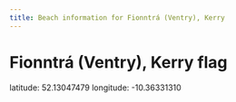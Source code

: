 ```yaml
---
title: Beach information for Fionntrá (Ventry), Kerry
---
```

# Fionntrá (Ventry), Kerry <span class="material-icons blue-flag">flag</span>

<div class="location-info">latitude: 52.13047479 longitude: -10.36331310</div>
<div id="met-eireann-warnings" onload="get_met_eireann_warnings(EI11)"></div>
<div></div>